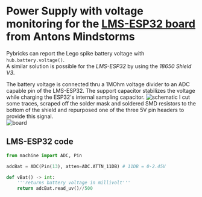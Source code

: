 # Power Supply with voltage monitoring for the [LMS-ESP32 board](https://www.antonsmindstorms.com/product/wifi-python-esp32-board-for-mindstorms/) from Antons Mindstorms

Pybricks can report the Lego spike battery voltage with `hub.battery.voltage()`.  
A similar solution is possible for the *LMS-ESP32* by using the *18650 Shield V3*.

The battery voltage is connected thru a 1MOhm voltage divider to an ADC capable pin of the LMS-ESP32. The support capacitor stabilizes the voltage while charging the ESP32's internal sampling capacitor.
![schematic](https://github.com/user-attachments/assets/59899f4a-1886-41c1-8cce-2818cc42ad88)
I cut some traces, scraped off the solder mask and soldered SMD resistors to the bottom of the shield and repurposed one of the three 5V pin headers to provide this signal.  
![board](https://github.com/user-attachments/assets/818af329-7c86-45e6-8632-c3aa5984f478)

## LMS-ESP32 code
```python
from machine import ADC, Pin

adcBat = ADC(Pin(13), atten=ADC.ATTN_11DB) # 11DB = 0-2.45V

def vBat() -> int:
    '''returns battery voltage in millivolt'''
    return adcBat.read_uv()//500
```

